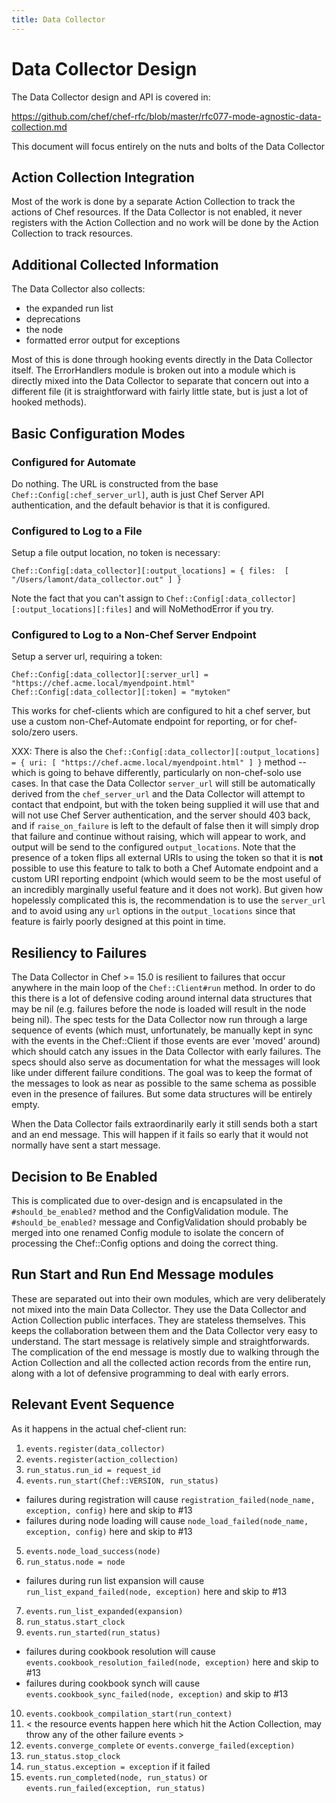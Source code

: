 ```yaml
---
title: Data Collector
---
```


# Data Collector Design

The Data Collector design and API is covered in:

https://github.com/chef/chef-rfc/blob/master/rfc077-mode-agnostic-data-collection.md

This document will focus entirely on the nuts and bolts of the Data Collector

## Action Collection Integration

Most of the work is done by a separate Action Collection to track the actions of Chef resources.  If the Data Collector is not enabled, it never registers with the
Action Collection and no work will be done by the Action Collection to track resources.

## Additional Collected Information

The Data Collector also collects:

- the expanded run list
- deprecations
- the node
- formatted error output for exceptions

Most of this is done through hooking events directly in the Data Collector itself.  The ErrorHandlers module is broken out into a module which is directly mixed into
the Data Collector to separate that concern out into a different file (it is straightforward with fairly little state, but is just a lot of hooked methods).

## Basic Configuration Modes

### Configured for Automate

Do nothing.  The URL is constructed from the base `Chef::Config[:chef_server_url]`, auth is just Chef Server API authentication, and the default behavior is that it
is configured.

### Configured to Log to a File

Setup a file output location, no token is necessary:

```
Chef::Config[:data_collector][:output_locations] = { files:  [ "/Users/lamont/data_collector.out" ] }
```

Note the fact that you can't assign to `Chef::Config[:data_collector][:output_locations][:files]` and will NoMethodError if you try.

### Configured to Log to a Non-Chef Server Endpoint

Setup a server url, requiring a token:

```
Chef::Config[:data_collector][:server_url] = "https://chef.acme.local/myendpoint.html"
Chef::Config[:data_collector][:token] = "mytoken"
```

This works for chef-clients which are configured to hit a chef server, but use a custom non-Chef-Automate endpoint for reporting, or for chef-solo/zero users.

XXX: There is also the `Chef::Config[:data_collector][:output_locations] = { uri: [ "https://chef.acme.local/myendpoint.html" ] }` method -- which is going to behave
differently, particularly on non-chef-solo use cases.  In that case the Data Collector `server_url` will still be automatically derived from the `chef_server_url` and
the Data Collector will attempt to contact that endpoint, but with the token being supplied it will use that and will not use Chef Server authentication, and the
server should 403 back, and if `raise_on_failure` is left to the default of false then it will simply drop that failure and continue without raising, which will
appear to work, and output will be send to the configured `output_locations`.  Note that the presence of a token flips all external URIs to using the token so that
it is **not** possible to use this feature to talk to both a Chef Automate endpoint and a custom URI reporting endpoint (which would seem to be the most useful of an
incredibly marginally useful feature and it does not work).  But given how hopelessly complicated this is, the recommendation is to use the `server_url` and to avoid
using any `url` options in the `output_locations` since that feature is fairly poorly designed at this point in time.

## Resiliency to Failures

The Data Collector in Chef >= 15.0 is resilient to failures that occur anywhere in the main loop of the `Chef::Client#run` method.  In order to do this there is a lot
of defensive coding around internal data structures that may be nil (e.g. failures before the node is loaded will result in the node being nil).  The spec tests for
the Data Collector now run through a large sequence of events (which must, unfortunately, be manually kept in sync with the events in the Chef::Client if those events
are ever 'moved' around) which should catch any issues in the Data Collector with early failures.  The specs should also serve as documentation for what the messages
will look like under different failure conditions.  The goal was to keep the format of the messages to look as near as possible to the same schema as possible even
in the presence of failures.  But some data structures will be entirely empty.

When the Data Collector fails extraordinarily early it still sends both a start and an end message.  This will happen if it fails so early that it would not normally
have sent a start message.

## Decision to Be Enabled

This is complicated due to over-design and is encapsulated in the `#should_be_enabled?` method and the ConfigValidation module.  The `#should_be_enabled?` message and
ConfigValidation should probably be merged into one renamed Config module to isolate the concern of processing the Chef::Config options and doing the correct thing.

## Run Start and Run End Message modules

These are separated out into their own modules, which are very deliberately not mixed into the main Data Collector.  They use the Data Collector and Action Collection
public interfaces.  They are stateless themselves.  This keeps the collaboration between them and the Data Collector very easy to understand.  The start message is
relatively simple and straightforwards.  The complication of the end message is mostly due to walking through the Action Collection and all the collected action
records from the entire run, along with a lot of defensive programming to deal with early errors.

## Relevant Event Sequence

As it happens in the actual chef-client run:

1. `events.register(data_collector)`
2. `events.register(action_collection)`
3. `run_status.run_id = request_id`
4. `events.run_start(Chef::VERSION, run_status)`
  * failures during registration will cause `registration_failed(node_name, exception, config)` here and skip to #13
  * failures during node loading will cause `node_load_failed(node_name, exception, config)` here and skip to #13
5. `events.node_load_success(node)`
6. `run_status.node = node`
  * failures during run list expansion will cause `run_list_expand_failed(node, exception)` here and skip to #13
7. `events.run_list_expanded(expansion)`
8. `run_status.start_clock`
9. `events.run_started(run_status)`
  * failures during cookbook resolution will cause `events.cookbook_resolution_failed(node, exception)` here and skip to #13
  * failures during cookbook synch will cause `events.cookbook_sync_failed(node, exception)` and skip to #13
10. `events.cookbook_compilation_start(run_context)`
11. < the resource events happen here which hit the Action Collection, may throw any of the other failure events >
12. `events.converge_complete` or `events.converge_failed(exception)`
13. `run_status.stop_clock`
14. `run_status.exception = exception` if it failed
15. `events.run_completed(node, run_status)` or `events.run_failed(exception, run_status)`
